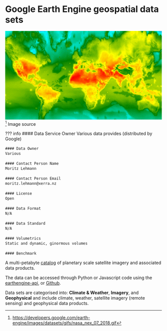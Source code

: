 # Google Earth Engine geospatial data sets
![image](/img/nasa_nex_07_2018.gif)
<br>
[^1] Image source

??? info 
    #### Data Service Owner
    Various data provides (distributed by Google)

    #### Data Owner
    Various

    #### Contact Person Name
    Moritz Lehmann

    #### Contact Person Email
    moritz.lehmann@xerra.nz

    #### License
    Open

    #### Data Format
    N/A

    #### Data Standard
    N/A

    #### Volumetrics
    Static and dynamic, ginormous volumes

    #### Benchmark
    
	

A multi-petabyte [catalog](https://developers.google.com/earth-engine/datasets) of planetary scale satellite imagery and associated data products.

The data can be accessed through Python or Javascript code using the [earthengine-api](https://code.earthengine.google.com/?scriptPath=users%2Fnlim%2Fwrc_science%3Awetland_nz_2020_2), or [Github](https://github.com/google/earthengine-api).

Data sets are categorised into: <strong>Climate & Weather</strong>, <strong>Imagery</strong>, and <strong>Geophysical</strong>
and include climate, weather, satellite imagery (remote sensing) and geophysical data products.

[^1]: https://developers.google.com/earth-engine/images/datasets/gifs/nasa_nex_07_2018.gif